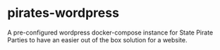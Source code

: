 # pirates-wordpress
A pre-configured wordpress docker-compose instance for State Pirate Parties to have an easier out of the box solution for a website.
